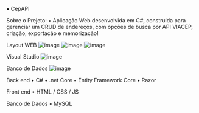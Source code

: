 • CepAPI

Sobre o Prejeto:
• Aplicação Web desenvolvida em C#, construida para gerenciar um CRUD de
endereços, com opções de busca por API VIACEP, criação, exportação e memorização!


Layout WEB
![image](https://github.com/rbjardim/CepAPI/assets/118462663/3ca1cde6-f64f-4261-9a6a-d07e748f26a2)
![image](https://github.com/rbjardim/CepAPI/assets/118462663/23508dc1-1f6b-43dd-b98e-e03d7835d6fc)
![image](https://github.com/rbjardim/CepAPI/assets/118462663/d60c9575-cce2-41d8-9e3a-4d60adcdc5e3)


Visual Studio
![image](https://github.com/rbjardim/CepAPI/assets/118462663/0d67d5ab-de4e-46bd-9985-32df79652393)

Banco de Dados
![image](https://github.com/rbjardim/CepAPI/assets/118462663/1732dd14-f926-4923-badf-d59af1e2be73)


Back end
• C#
• .net Core
• Entity Framework Core
• Razor

Front end
• HTML / CSS / JS

Banco de Dados
• MySQL

